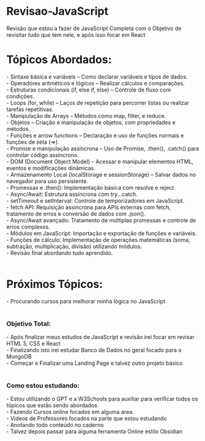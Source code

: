 # Revisao-JavaScript
Revisão que estou a fazer de JavaScript Completa com o Objetivo de revisitar tudo que tem nele, e após isso focar em React

<h1>Tópicos Abordados:</h1>
- Sintaxe básica e variáveis – Como declarar variáveis e tipos de dados. <br>
- Operadores aritméticos e lógicos – Realizar cálculos e comparações. <br>
- Estruturas condicionais (if, else if, else) – Controle de fluxo com condições. <br>
- Loops (for, while) – Laços de repetição para percorrer listas ou realizar tarefas repetitivas. <br>
- Manipulação de Arrays – Métodos como map, filter, e reduce. <br>
- Objetos – Criação e manipulação de objetos, com propriedades e métodos. <br>
- Funções e arrow functions – Declaração e uso de funções normais e funções de seta (=>). <br>
- Promise e manipulação assíncrona – Uso de Promise, .then(), .catch() para controlar código assíncrono. <br>
- DOM (Document Object Model) – Acessar e manipular elementos HTML, eventos e modificações dinâmicas. <br>
- Armazenamento Local (localStorage e sessionStorage) – Salvar dados no navegador para uso persistente. <br>
- Promessas e .then(): Implementação básica com resolve e reject. <br>
- Async/Await: Estrutura assíncrona com try...catch. <br>
- setTimeout e setInterval: Controle de temporizadores em JavaScript. <br>
- fetch API: Requisição assíncrona para APIs externas com fetch, tratamento de erros e conversão de dados com .json(). <br>
- Async/Await avançado: Tratamento de múltiplas promessas e controle de erros complexos. <br>
- Módulos em JavaScript: Importação e exportação de funções e variáveis. <br>
- Funções de cálculo: Implementação de operações matemáticas (soma, subtração, multiplicação, divisão) utilizando módulos. <br>
- Revisão final abordando tudo aprendido. <br>
<br>

<h1>Próximos Tópicos:</h1>
- Procurando cursos para melhorar minha lógica no JavaScript <br>
<br>

<h3>Objetivo Total:</h3>
- Após finalizar meus estudos de JavaScript e revisão irei focar em revisar HTML 5, CSS e React <br>
- Finalizando isto irei estudar Banco de Dados no geral focado para o MongoDB <br>
- Começar e Finalizar uma Landing Page e talvez outro projeto básico <br>
<br>

<h3>Como estou estudando: </h3>
- Estou utilizando o GPT e a W3Schools para auxiliar para verificar todos os tópicos que estão sendo abordados. <br>
- Fazendo Cursos online focados em alguma área. <br>
- Videos de Professores focados na parte que estou estudando <br>
- Anotando todo conteúdo no caderno <br>
- Talvez depois passar para alguma ferramenta Online estilo Obsidian <br>
